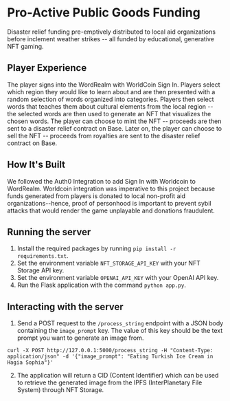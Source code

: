 # Pro-Active Public Goods Funding
Disaster relief funding pre-emptively distributed to local aid organizations before inclement weather strikes -- all funded by educational, generative NFT gaming.

## Player Experience
The player signs into the WordRealm with WorldCoin Sign In. Players select which region they would like to learn about and are then presented with a random selection of words organized into categories. Players then select words that teaches them about cultural elements from the local region -- the selected words are then used to generate an NFT that visualizes the chosen words. The player can choose to mint the NFT -- proceeds are then sent to a disaster relief contract on Base. Later on, the player can choose to sell the NFT -- proceeds from royalties are sent to the disaster relief contract on Base. 

## How It's Built
We followed the Auth0 Integration to add Sign In with Worldcoin to WordRealm. Worldcoin integration was imperative to this project because funds generated from players is donated to local non-profit aid organizations--hence, proof of personhood is important to prevent sybil attacks that would render the game unplayable and donations fraudulent. 

## Running the server

1. Install the required packages by running `pip install -r requirements.txt`.
2. Set the environment variable `NFT_STORAGE_API_KEY` with your NFT Storage API key.
3. Set the environment variable `OPENAI_API_KEY` with your OpenAI API key.
4. Run the Flask application with the command `python app.py`.

## Interacting with the server
1. Send a POST request to the `/process_string` endpoint with a JSON body containing the `image_prompt` key. The value of this key should be the text prompt you want to generate an image from.
```
curl -X POST http://127.0.0.1:5000/process_string -H "Content-Type: application/json" -d '{"image_prompt": "Eating Turkish Ice Cream in Hagia Sophia"}'
```
2. The application will return a CID (Content Identifier) which can be used to retrieve the generated image from the IPFS (InterPlanetary File System) through NFT Storage.
